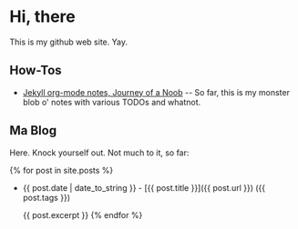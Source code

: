 ---
---


Hi, there
=========

This is my github web site.  Yay.

How-Tos
-------

- [Jekyll org-mode notes, Journey of a Noob](jekyll.html) -- So far, this is my monster blob o'
  notes with various TODOs and whatnot.

Ma Blog
-------

Here.  Knock yourself out.  Not much to it, so far:

{% for post in site.posts %}
   - {{ post.date | date_to_string }} - [{{ post.title }}]({{ post.url }}) ({{ post.tags }})

     {{ post.excerpt }}
{% endfor %}

